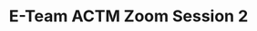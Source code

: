 ---
title: E-Team ACTM Zoom Session 2
redirect_to: https://ateneo-edu.zoom.us/j/84001576640?pwd=eVY2Wk0rOWFJVVptblV3N1JjQUhaUT09
redirect_from: 
  - /ACTMLTS2
  - /actmlts2
---